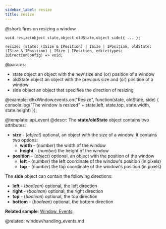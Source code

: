 ```yaml
---
sidebar_label: resize
title: resize
---          
```


@short: fires on resizing a window

```todoapi 
void resize(object state,object oldState,object side){ ... };

resize: (state: (ISize & IPosition) | ISize | IPosition, oldState: (ISize & IPosition) | ISize | IPosition, editettypes: IDirectionConfig) => void;
```

@params:
- state     		object    an object with the new size and (or) position of a window
- oldState   	object    an object with the previous size and (or) position of a window
- side  object  an object that specifies the direction of resizing


@example:
dhxWindow.events.on("Resize", function(state, oldState, side) {
    console.log("The window is resized" + state.left, state.top, 
                state.width, state.height)
});


@template: api_event
@descr:
The **state/oldState** object contains two attributes:

- **size** - (*object*) optional, an object with the size of a window. It contains two options:
    - **width** - (*number*) the width of the window
    - **height** - (*number*) the height of the window
- **position** - (*object*)  optional, an object with the position of the window  
    - **left** - (*number*)	the left coordinate of the window's position (in pixels)
    - **top** - (*number*)	the top coordinate of the window's position (in pixels)

The **side** object can contain the following directions:

- **left** - (*boolean*) optional, the left direction
- **right** - (*boolean*) optional, the right direction
- **top** - (*boolean*) optional, the top direction
- **bottom** - (*boolean*) optional, the bottom direction

**Related sample**: [Window. Events](https://snippet.dhtmlx.com/jfu4upwd)

@related: window/handling_events.md